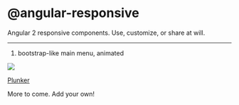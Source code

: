 # @angular-responsive
Angular 2 responsive components. Use, customize, or share at will.

---------------------------------------
1. bootstrap-like main menu, animated

  ![](https://github.com/cipriantarta/angular-responsive/blob/master/previews/menu.gif)

  [Plunker](http://plnkr.co/edit/s5qeBF5uF9A3WngjTPWt?p=preview)


More to come. Add your own!
